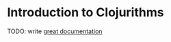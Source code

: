 # Introduction to Clojurithms

TODO: write [great documentation](http://jacobian.org/writing/great-documentation/what-to-write/)
